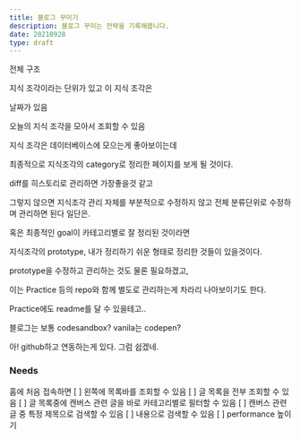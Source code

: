 ```yaml
---
title: 블로그 꾸미기
description: 블로그 꾸미는 전략을 기록해봅니다.
date: 20210928
type: draft
---
```


전체 구조


지식 조각이라는 단위가 있고
이 지식 조각은

날짜가 있음

오늘의 지식 조각을 모아서 조회할 수 있음


지식 조각은 데이터베이스에 모으는게 좋아보이는데



최종적으로 지식조각의 category로 정리한 페이지를 보게 될 것이다.

diff를 히스토리로 관리하면 가장좋을것 같고

그렇지 않으면 지식조각 관리 자체를 부분적으로 수정하지 않고 전체 분류단위로 수정하며 관리하면 된다 일단은.




혹은 최종적인 goal이 카테고리별로 잘 정리된 것이라면

지식조각의 prototype, 내가 정리하기 쉬운 형태로 정리한 것들이 있을것이다.

prototype을 수정하고 관리하는 것도 물론 필요하겠고,

이는 Practice 등의 repo와 함께 별도로 관리하는게 차라리 나아보이기도 한다.

Practice에도 readme를 달 수 있을테고..

블로그는 보통 codesandbox?
vanila는 codepen?

아! github하고 연동하는게 있다.
그럼 쉽겠네.










### Needs
홈에 처음 접속하면 
[ ] 왼쪽에 목록바를 조회할 수 있음
[ ] 글 목록을 전부 조회할 수 있음
[ ] 글 목록중에 캔버스 관련 글을 바로 카테고리별로 필터할 수 있음
[ ] 캔버스 관련 글 중 특정 제목으로 검색할 수 있음
[ ] 내용으로 검색할 수 있음
[ ] performance 높이기
